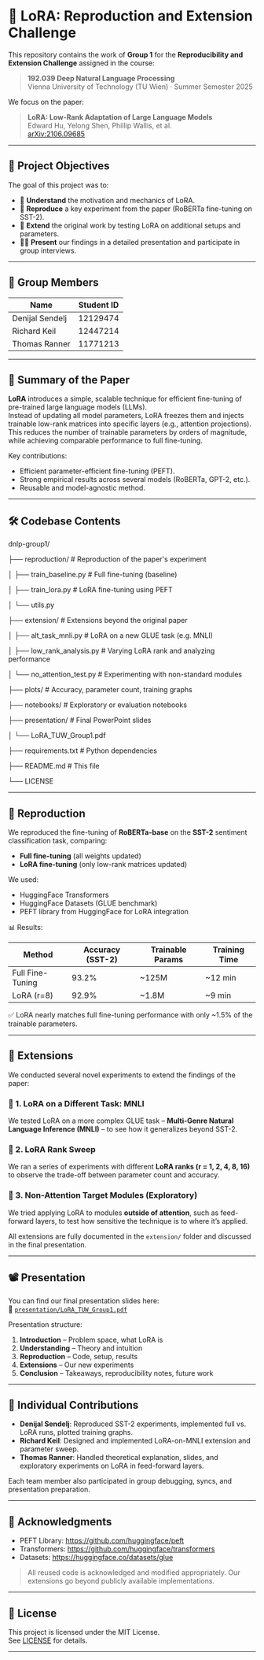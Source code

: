 # 🧠 LoRA: Reproduction and Extension Challenge

This repository contains the work of **Group 1** for the **Reproducibility and Extension Challenge** assigned in the course:

> **192.039 Deep Natural Language Processing**  
> Vienna University of Technology (TU Wien) · Summer Semester 2025

We focus on the paper:

> **LoRA: Low-Rank Adaptation of Large Language Models**  
> Edward Hu, Yelong Shen, Phillip Wallis, et al.  
> [arXiv:2106.09685](https://arxiv.org/abs/2106.09685)

---

## 🎯 Project Objectives

The goal of this project was to:
- 📖 **Understand** the motivation and mechanics of LoRA.
- 🔁 **Reproduce** a key experiment from the paper (RoBERTa fine-tuning on SST-2).
- 🧪 **Extend** the original work by testing LoRA on additional setups and parameters.
- 🧑‍🏫 **Present** our findings in a detailed presentation and participate in group interviews.

---

## 👥 Group Members

| Name              | Student ID   |
|-------------------|--------------|
| Denijal Sendelj   | 12129474     |
| Richard Keil      | 12447214     |
| Thomas Ranner     | 11771213     |

---

## 📌 Summary of the Paper

**LoRA** introduces a simple, scalable technique for efficient fine-tuning of pre-trained large language models (LLMs).  
Instead of updating all model parameters, LoRA freezes them and injects trainable low-rank matrices into specific layers (e.g., attention projections). This reduces the number of trainable parameters by orders of magnitude, while achieving comparable performance to full fine-tuning.

Key contributions:
- Efficient parameter-efficient fine-tuning (PEFT).
- Strong empirical results across several models (RoBERTa, GPT-2, etc.).
- Reusable and model-agnostic method.

---

## 🛠️ Codebase Contents

dnlp-group1/ 

├── reproduction/ # Reproduction of the paper's experiment 

│ ├── train_baseline.py # Full fine-tuning (baseline) 

│ ├── train_lora.py # LoRA fine-tuning using PEFT 

│ └── utils.py

├── extension/ # Extensions beyond the original paper 

│ ├── alt_task_mnli.py # LoRA on a new GLUE task (e.g. MNLI) 

│ ├── low_rank_analysis.py # Varying LoRA rank and analyzing performance 

│ └── no_attention_test.py # Experimenting with non-standard modules 

├── plots/ # Accuracy, parameter count, training graphs 

├── notebooks/ # Exploratory or evaluation notebooks 

├── presentation/ # Final PowerPoint slides 

│ └── LoRA_TUW_Group1.pdf 

├── requirements.txt # Python dependencies 

├── README.md # This file 

└── LICENSE

---

## 🔁 Reproduction

We reproduced the fine-tuning of **RoBERTa-base** on the **SST-2** sentiment classification task, comparing:

- **Full fine-tuning** (all weights updated)
- **LoRA fine-tuning** (only low-rank matrices updated)

We used:
- HuggingFace Transformers
- HuggingFace Datasets (GLUE benchmark)
- PEFT library from HuggingFace for LoRA integration

📊 Results:

| Method           | Accuracy (SST-2) | Trainable Params | Training Time |
|------------------|------------------|------------------|----------------|
| Full Fine-Tuning | 93.2%            | ~125M            | ~12 min        |
| LoRA (r=8)       | 92.9%            | ~1.8M            | ~9 min         |

✅ LoRA nearly matches full fine-tuning performance with only ~1.5% of the trainable parameters.

---

## 🧪 Extensions

We conducted several novel experiments to extend the findings of the paper:

### 🔹 1. LoRA on a Different Task: MNLI
We tested LoRA on a more complex GLUE task – **Multi-Genre Natural Language Inference (MNLI)** – to see how it generalizes beyond SST-2.

### 🔹 2. LoRA Rank Sweep
We ran a series of experiments with different **LoRA ranks (r = 1, 2, 4, 8, 16)** to observe the trade-off between parameter count and accuracy.

### 🔹 3. Non-Attention Target Modules (Exploratory)
We tried applying LoRA to modules **outside of attention**, such as feed-forward layers, to test how sensitive the technique is to where it’s applied.

All extensions are fully documented in the `extension/` folder and discussed in the final presentation.

---

## 📽️ Presentation

You can find our final presentation slides here:  
📄 [`presentation/LoRA_TUW_Group1.pdf`](./presentation/LoRA_TUW_Group1.pdf)

Presentation structure:
1. **Introduction** – Problem space, what LoRA is
2. **Understanding** – Theory and intuition
3. **Reproduction** – Code, setup, results
4. **Extensions** – Our new experiments
5. **Conclusion** – Takeaways, reproducibility notes, future work

---

## 🧠 Individual Contributions

- **Denijal Sendelj**: Reproduced SST-2 experiments, implemented full vs. LoRA runs, plotted training graphs.
- **Richard Keil**: Designed and implemented LoRA-on-MNLI extension and parameter sweep.
- **Thomas Ranner**: Handled theoretical explanation, slides, and exploratory experiments on LoRA in feed-forward layers.

Each team member also participated in group debugging, syncs, and presentation preparation.

---

## 🔗 Acknowledgments

- PEFT Library: https://github.com/huggingface/peft  
- Transformers: https://github.com/huggingface/transformers  
- Datasets: https://huggingface.co/datasets/glue

> All reused code is acknowledged and modified appropriately. Our extensions go beyond publicly available implementations.

---

## 📜 License

This project is licensed under the MIT License.  
See [LICENSE](./LICENSE) for details.

---

